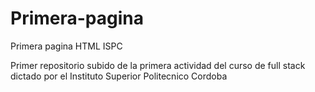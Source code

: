 # Primera-pagina
Primera pagina HTML ISPC

Primer repositorio subido de la primera actividad del curso de full stack dictado por el Instituto Superior Politecnico Cordoba
